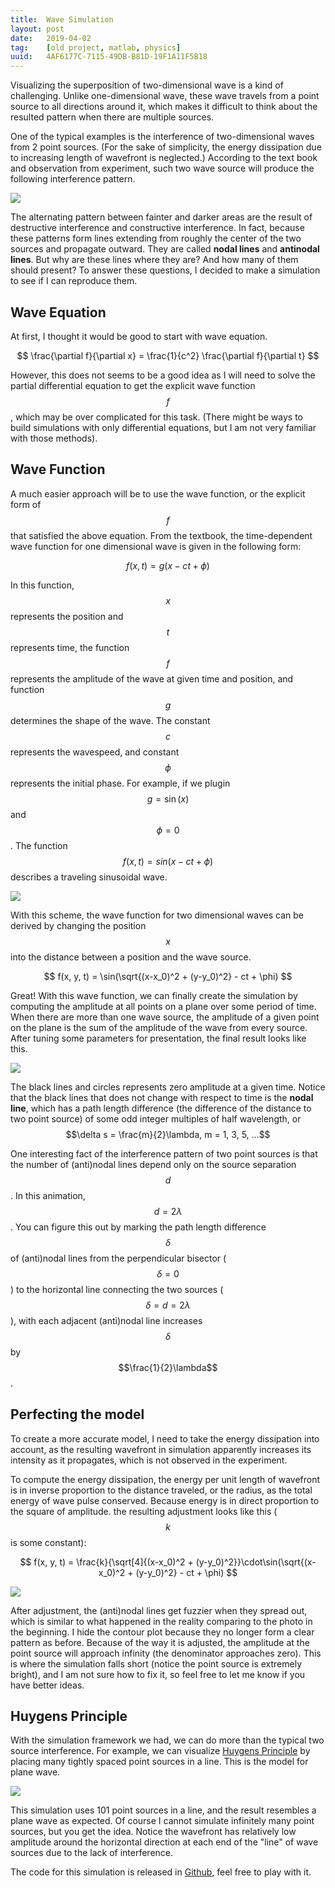 ```yaml
---
title:  Wave Simulation
layout: post
date:   2019-04-02
tag:    [old project, matlab, physics]
uuid:   4AF6177C-7115-49DB-B81D-19F1A11F5B18
---
```


Visualizing the superposition of two-dimensional wave is a kind of challenging.
Unlike one-dimensional wave, these wave travels from a point source to all
directions around it, which makes it difficult to think about the resulted
pattern when there are multiple sources.

One of the typical examples is the interference of two-dimensional waves from 2
point sources. (For the sake of simplicity, the energy dissipation due to
increasing length of wavefront is neglected.) According to the text book and
observation from experiment, such two wave source will produce the following
interference pattern.

![](/img/wave/interference.png)

The alternating pattern between fainter and darker areas are the result of
destructive interference and constructive interference. In fact, because these
patterns form lines extending from roughly the center of the two sources and
propagate outward. They are called **nodal lines** and **antinodal lines**.
But why are these lines where they are? And how many of them should present?
To answer these questions, I decided to make a simulation to see if I can
reproduce them.

## Wave Equation
At first, I thought it would be good to start with wave equation.

$$
\frac{\partial f}{\partial x} = \frac{1}{c^2} \frac{\partial f}{\partial t}
$$

However, this does not seems to be a good idea as I will need to solve the
partial differential equation to get the explicit wave function $$f$$, which may
be over complicated for this task. (There might be ways to build simulations
with only differential equations, but I am not very familiar with those methods).

## Wave Function
A much easier approach will be to use the wave function, or the explicit form of
$$f$$ that satisfied the above equation. From the textbook, the time-dependent
wave function for one dimensional wave is given in the following form:

$$
f(x, t) = g(x-ct+\phi)
$$

In this function, $$x$$ represents the position and $$t$$ represents time, the
function $$f$$ represents the amplitude of the wave at given time and position,
and function $$g$$ determines the shape of the wave. The constant $$c$$
represents the wavespeed, and constant $$\phi$$ represents the initial phase.
For example, if we plugin $$g = \sin(x)$$ and $$\phi=0$$. The function
$$f(x,t) = sin(x-ct+\phi)$$ describes a traveling sinusoidal wave.

![](/img/wave/travelingWave.gif)

With this scheme, the wave function for two dimensional waves can be derived by
changing the position $$x$$ into the distance between a position and the wave
source.

$$
f(x, y, t) = \sin(\sqrt{(x-x_0)^2 + (y-y_0)^2} - ct + \phi)
$$

Great! With this wave function, we can finally create the simulation by
computing the amplitude at all points on a plane over some period of time. When
there are more than one wave source, the amplitude of a given point on the plane
is the sum of the amplitude of the wave from every source. After tuning some
parameters for presentation, the final result looks like this.

![](/img/wave/2dWave.gif)

The black lines and circles represents zero amplitude at a given time. Notice
that the black lines that does not change with respect to time is the
**nodal line**, which has a path length difference (the difference of the
distance to two point source) of some odd integer multiples of half wavelength,
or $$\delta s = \frac{m}{2}\lambda, m = 1, 3, 5, ...$$

One interesting fact of the interference pattern of two point sources is that
the number of (anti)nodal lines depend only on the source separation $$d$$. In
this animation, $$d = 2\lambda$$. You can figure this out by marking the path
length difference $$\delta$$ of (anti)nodal lines from the perpendicular
bisector ($$\delta=0$$) to the horizontal line connecting the two sources
($$\delta=d=2\lambda$$), with each adjacent (anti)nodal line increases
$$\delta$$ by $$\frac{1}{2}\lambda$$.

## Perfecting the model

To create a more accurate model, I need to take the energy dissipation into
account, as the resulting wavefront in simulation apparently increases its
intensity as it propagates, which is not observed in the experiment.

To compute the energy dissipation, the energy per unit length of wavefront is
in inverse proportion to the distance traveled, or the radius, as the total
energy of wave pulse conserved. Because energy is in direct proportion to the
square of amplitude. the resulting adjustment looks like this ($$k$$ is some
constant):

$$
f(x, y, t) = \frac{k}{\sqrt[4]{(x-x_0)^2 + (y-y_0)^2}}\cdot\sin(\sqrt{(x-x_0)^2 + (y-y_0)^2} - ct + \phi)
$$

![](/img/wave/2dWave2.gif)

After adjustment, the (anti)nodal lines get fuzzier when they spread out, which
is similar to what happened in the reality comparing to the photo in the
beginning. I hide the contour plot because they no longer form a clear pattern
as before. Because of the way it is adjusted, the amplitude at the point source
will approach infinity (the denominator approaches zero). This is where the
simulation falls short (notice the point source is extremely bright), and I am
not sure how to fix it, so feel free to let me know if you have better ideas.

## Huygens Principle
With the simulation framework we had, we can do more than the typical two source
interference. For example, we can visualize [Huygens Principle][hp] by placing
many tightly spaced point sources in a line. This is the model for plane wave.

![](/img/wave/PlaneWave.gif)

This simulation uses 101 point sources in a line, and the result resembles a
plane wave as expected. Of course I cannot simulate infinitely many point
sources, but you get the idea. Notice the wavefront has relatively low amplitude
around the horizontal direction at each end of the "line" of wave sources due to
the lack of interference.

The code for this simulation is released in [Github][gh], feel free to play with
it.

[hp]: https://en.wikipedia.org/wiki/Huygens%E2%80%93Fresnel_principle
[gh]: https://github.com/lewisxy/wave-simulation
